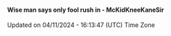 #### Wise man says only fool rush in - McKidKneeKaneSir
Updated on 04/11/2024 - 16:13:47 (UTC) Time Zone
